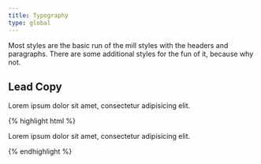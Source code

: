 ```yaml
---
title: Typography
type: global
---
```


Most styles are the basic run of the mill styles with the headers and paragraphs. There are some additional styles for the fun of it, because why not.

## Lead Copy

<p class="lead">Lorem ipsum dolor sit amet, consectetur adipisicing elit.</p>

{% highlight html %}
  <p class="lead">Lorem ipsum dolor sit amet, consectetur adipisicing elit.</p>
{% endhighlight %}
